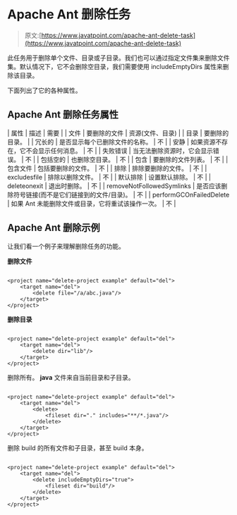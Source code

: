 # Apache Ant 删除任务

> 原文:[https://www.javatpoint.com/apache-ant-delete-task](https://www.javatpoint.com/apache-ant-delete-task)

此任务用于删除单个文件、目录或子目录。我们也可以通过指定文件集来删除文件集。默认情况下，它不会删除空目录，我们需要使用 includeEmptyDirs 属性来删除该目录。

下面列出了它的各种属性。

## Apache Ant 删除任务属性

| 属性 | 描述 | 需要 |
| 文件 | 要删除的文件 | 资源(文件、目录) |
| 目录 | 要删除的目录。 |
| 冗长的 | 是否显示每个已删除文件的名称。 | 不 |
| 安静 | 如果资源不存在，它不会显示任何消息。 | 不 |
| 失败错误 | 当无法删除资源时，它会显示错误。 | 不 |
| 包括空的 | 也删除空目录。 | 不 |
| 包含 | 要删除的文件列表。 | 不 |
| 包含文件 | 包括要删除的文件。 | 不 |
| 排除 | 排除要删除的文件。 | 不 |
| excludesfile | 排除以删除文件。 | 不 |
| 默认排除 | 设置默认排除。 | 不 |
| deleteonexit | 退出时删除。 | 不 |
| removeNotFollowedSymlinks | 是否应该删除符号链接(而不是它们链接到的文件/目录)。 | 不 |
| performGCOnFailedDelete | 如果 Ant 未能删除文件或目录，它将重试该操作一次。 | 不 |

## Apache Ant 删除示例

让我们看一个例子来理解删除任务的功能。

**删除文件**

```

<project name="delete-project example" default="del">
	<target name="del">
		<delete file="/a/abc.java"/>
	</target>
</project>

```

**删除目录**

```

<project name="delete-project example" default="del">
	<target name="del">
		<delete dir="lib"/>
	</target>
</project>

```

删除所有。 **java** 文件来自当前目录和子目录。

```

<project name="delete-project example" default="del">
	<target name="del">
		<delete>
 			<fileset dir="." includes="**/*.java"/>
		</delete>
	</target>
</project>

```

删除 build 的所有文件和子目录，甚至 build 本身。

```

<project name="delete-project example" default="del">
	<target name="del">
		<delete includeEmptyDirs="true">
  			<fileset dir="build"/>
		</delete>
	</target>
</project>

```